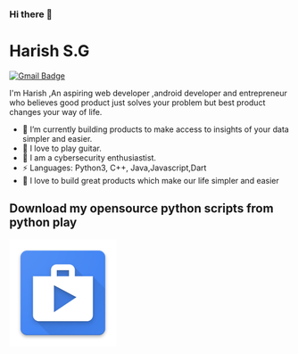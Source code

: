 ### Hi there 👋


# Harish S.G
[![Gmail Badge](https://img.shields.io/badge/-harishsg99@gmail.com-c14438?style=flat-square&logo=Gmail&logoColor=white&link=mailto:harishsg99@gmail.com)](mailto:harishsg99@gmail.com)

I'm Harish ,An aspiring web developer ,android developer and  entrepreneur who believes good product just solves your problem but best product changes your way of life.

- 🔭 I’m currently building products to make access to insights of your data simpler and easier.
- 🌱 I  love to play guitar.
- 🌱 I am a cybersecurity enthusiastist.
- ⚡ Languages: Python3, C++, Java,Javascript,Dart 
- 🌱 I love to build great products which make our life simpler and easier
## Download my opensource python scripts from python play
[![Deploy](https://github.com/harishsg99/Scoop-Store/blob/master/192.png)](https://pythonplay.ml/)

